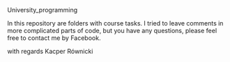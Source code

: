 University_programming

In this repository are folders with course tasks.
I tried to leave comments in more complicated parts of code, but you have any questions, please feel free to contact me by Facebook.

with regards
Kacper Równicki
